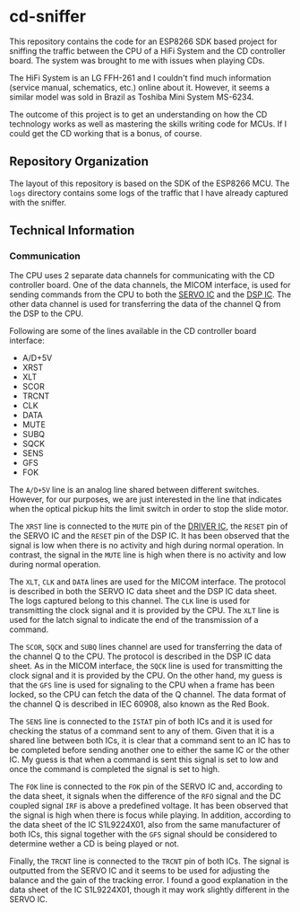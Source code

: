 # cd-sniffer

This repository contains the code for an ESP8266 SDK based project for sniffing the traffic between the CPU of a HiFi System and the CD controller board. The system was brought to me with issues when playing CDs.

The HiFi System is an LG FFH-261 and I couldn't find much information (service manual, schematics, etc.) online about it. However, it seems a similar model was sold in Brazil as Toshiba Mini System MS-6234.

The outcome of this project is to get an understanding on how the CD technology works as well as mastering the skills writing code for MCUs. If I could get the CD working that is a bonus, of course.

## Repository Organization

The layout of this repository is based on the SDK of the ESP8266 MCU. The `logs` directory contains some logs of the traffic that I have already captured with the sniffer.

## Technical Information

### Communication

The CPU uses 2 separate data channels for communicating with the CD controller board. One of the data channels, the MICOM interface, is used for sending commands from the CPU to both the [SERVO IC](docs/KB9223.PDF) and the [DSP IC](docs/KS9286B.PDF). The other data channel is used for transferring the data of the channel Q from the DSP to the CPU.

Following are some of the lines available in the CD controller board interface:

  - A/D+5V
  - XRST
  - XLT
  - SCOR
  - TRCNT
  - CLK
  - DATA
  - MUTE
  - SUBQ
  - SQCK
  - SENS
  - GFS
  - FOK

The `A/D+5V` line is an analog line shared between different switches. However, for our purposes, we are just interested in the line that indicates when the optical pickup hits the limit switch in order to stop the slide motor.

The `XRST` line is connected to the `MUTE` pin of the [DRIVER IC](docs/KA9258D.PDF), the `RESET` pin of the SERVO IC and the `RESET` pin of the DSP IC. It has been observed that the signal is low when there is no activity and high during normal operation. In contrast, the signal in the `MUTE` line is high when there is no activity and low during normal operation.

The `XLT`, `CLK` and `DATA` lines are used for the MICOM interface. The protocol is described in both the SERVO IC data sheet and the DSP IC data sheet. The logs captured belong to this channel. The `CLK` line is used for transmitting the clock signal and it is provided by the CPU. The `XLT` line is used for the latch signal to indicate the end of the transmission of a command.

The `SCOR`, `SQCK` and `SUBQ` lines channel are used for transferring the data of the channel Q to the CPU. The protocol is described in the DSP IC data sheet. As in the MICOM interface, the `SQCK` line is used for transmitting the clock signal and it is provided by the CPU. On the other hand, my guess is that the `GFS` line is used for signaling to the CPU when a frame has been locked, so the CPU can fetch the data of the Q channel. The data format of the channel Q is described in IEC 60908, also known as the Red Book.

The `SENS` line is connected to the `ISTAT` pin of both ICs and it is used for checking the status of a command sent to any of them. Given that it is a shared line between both ICs, it is clear that a command sent to an IC has to be completed before sending another one to either the same IC or the other IC. My guess is that when a command is sent this signal is set to low and once the command is completed the signal is set to high.

The `FOK` line is connected to the `FOK` pin of the SERVO IC and, according to the data sheet, it signals when the difference of the `RFO` signal and the DC coupled signal `IRF` is above a predefined voltage. It has been observed that the signal is high when there is focus while playing. In addition, according to the data sheet of the IC S1L9224X01, also from the same manufacturer of both ICs, this signal together with the `GFS` signal should be considered to determine wether a CD is being played or not.

Finally, the `TRCNT` line is connected to the `TRCNT` pin of both ICs. The signal is outputted from the SERVO IC and it seems to be used for adjusting the balance and the gain of the tracking error. I found a good explanation in the data sheet of the IC S1L9224X01, though it may work slightly different in the SERVO IC.
